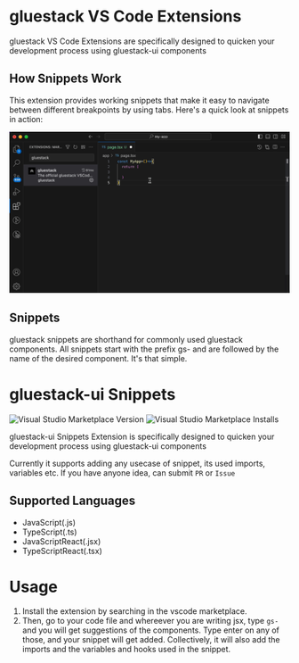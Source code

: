 # gluestack VS Code Extensions

gluestack VS Code Extensions are specifically designed to quicken your development process using gluestack-ui components

## How Snippets Work

This extension provides working snippets that make it easy to navigate between different breakpoints by using tabs. Here's a quick look at snippets in action:

![gluestackSnippet](./demo.gif)

## Snippets

gluestack snippets are shorthand for commonly used gluestack components. All snippets start with the prefix gs- and are followed by the name of the desired component. It's that simple.

# gluestack-ui Snippets

![Visual Studio Marketplace Version](https://img.shields.io/visual-studio-marketplace/v/gluestack/gluestack-vscode)
![Visual Studio Marketplace Installs](https://img.shields.io/visual-studio-marketplace/i/gluestack/gluestack-vscode)

gluestack-ui Snippets Extension is specifically designed to quicken your development process using gluestack-ui components

Currently it supports adding any usecase of snippet, its used imports, variables etc. If you have anyone idea, can submit `PR` or `Issue`

## Supported Languages

- JavaScript(.js)
- TypeScript(.ts)
- JavaScriptReact(.jsx)
- TypeScriptReact(.tsx)

# Usage

1. Install the extension by searching in the vscode marketplace.
2. Then, go to your code file and whereever you are writing jsx, type `gs-` and you will get suggestions of the components. Type enter on any of those, and your snippet will get added.
   Collectively, it will also add the imports and the variables and hooks used in the snippet.
